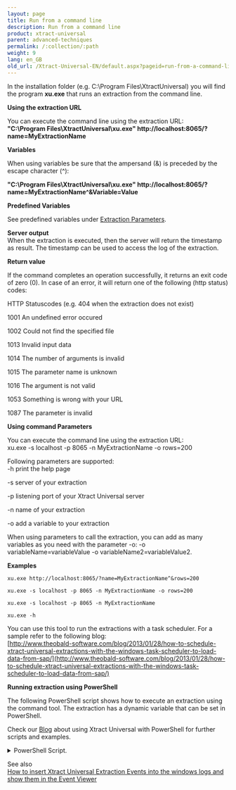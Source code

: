 ```yaml
---
layout: page
title: Run from a command line
description: Run from a command line
product: xtract-universal
parent: advanced-techniques
permalink: /:collection/:path
weight: 9
lang: en_GB
old_url: /Xtract-Universal-EN/default.aspx?pageid=run-from-a-command-line
---
```


In the installation folder (e.g. C:\Program Files\XtractUniversal) you will find the program **xu.exe** that runs an extraction from the command line.

**Using the extraction URL**

You can execute the command line using the extraction URL:<br> 
**"C:\Program Files\XtractUniversal\xu.exe" http://localhost:8065/?name=MyExtractionName** 

**Variables**

When using variables be sure that the ampersand (&) is preceded by the escape character (^):

**"C:\Program Files\XtractUniversal\xu.exe" http://localhost:8065/?name=MyExtractionName^&Variable=Value** 

**Predefined Variables**

See predefined variables under [Extraction Parameters](./extraction-parameters). 

**Server output**<br> 
When the extraction is executed, then the server will return the timestamp as result. 
The timestamp can be used to access the log of the extraction.

**Return value**  

If the command completes an operation successfully, it returns an exit code of zero (0).
In case of an error, it will return one of the following (http status) codes:

HTTP Statuscodes (e.g. 404 when the extraction does not exist)

1001     An undefined error occured

1002    Could not find the specified file
          
1013    Invalid input data

1014    The number of arguments is invalid

1015    The parameter name is unknown

1016    The argument is not valid

1053    Something is wrong with your URL

1087    The parameter is invalid

**Using command Parameters**

You can execute the command line using the extraction URL:<br> 
    xu.exe -s localhost -p 8065 -n MyExtractionName -o rows=200

Following parameters are supported:<br> 
-h        print the help page

-s        server of your extraction

-p        listening port of your Xtract Universal server

-n        name of your extraction

-o        add a variable to your extraction

When using parameters to call the extraction, you can add as many variables as you need with the parameter -o:
-o variableName=variableValue -o variableName2=variableValue2.

**Examples** 

    xu.exe http://localhost:8065/?name=MyExtractionName^&rows=200
    
    xu.exe -s localhost -p 8065 -n MyExtractionName -o rows=200
    
    xu.exe -s localhost -p 8065 -n MyExtractionName
    
    xu.exe -h 

You can use this tool to run the extractions with a task scheduler. For a sample refer to the following blog:<br> 
[http://www.theobald-software.com/blog/2013/01/28/how-to-schedule-xtract-universal-extractions-with-the-windows-task-scheduler-to-load-data-from-sap/](http://www.theobald-software.com/blog/2013/01/28/how-to-schedule-xtract-universal-extractions-with-the-windows-task-scheduler-to-load-data-from-sap/)

**Running extraction using PowerShell**

The following PowerShell script shows how to execute an extraction using the command tool. 
The extraction has a dynamic variable that can be set in PowerShell. 

Check our [Blog](https://blog.theobald-software.com/2018/04/26/mastering-sap-access-with-xtract-universal-and-powershell/) about using Xtract Universal with PowerShell for further scripts and examples.

<details>
<summary>PowerShell Script.</summary>
{% highlight javascript %}
# Execute an Xtract Universal extraction using the command tool xu.exe in a powershell script
# the extraction has a variable CalendarMonth that needs a value in the format YYYYMM, e.g. 201712
  
clear
# write the output to a file
$XUOutputfile = "C:\Data\powershell\output.txt"
# write the log to a file
$XULogfile = "C:\Data\powershell\log.txt"
  
# set the path to the installation folder
$XUCmd = 'C:\Program Files\XtractUniversal\xu.exe'
  
$XUServer = "localhost"
$XUPort = "8065"
$XUExtraction = "SAPSalesCube"
  
  
# BEGIN OF BLOCK FOR SETTING VARIABLE
# Skip this block if you don't use variable
  
# generate the calender month from the current date to be used as a variable
# e.g. Tuesday, December 19, 2017 10:40:32 AM
$myyear = (Get-Date -format "yyyy")
$mymonth = (Get-Date -format "MM")
# 201712
$myCalendarMonth = "$myyear$mymonth"
# another option Get-Date -format "yyyyMM"
  
# just if you use variables
# the extraction has a variable CalendarMonth, its value has the format YYYYMM
# set the variable for calendar month e.g. 201712
 
  
# END OF BLOCK FOR SETTING VARIABLE
  
  
# define error message
$errorMessage = @'
If the command completes an operation successfully, it returns an exit code of zero (0).
In case of an error, it will return one of the following (http status) codes:
HTTP Statuscodes (e.g. 404 when the extraction does not exist)
1001    An undefined error occured
1002    Could not find the specified file      
1013    Invalid input data
1014    The number of arguments is invalid
1015    The parameter name is unknown
1016    The argument is not valid
1053    Something is wrong with your URL
1087    The parameter is invalid
  
check the online help for further information
http://help.theobald-software.com/Xtract-Universal-EN/default.aspx?pageid=run-from-a-command-line
'@
  
  
# run the command tool with the right parameters
$res = &$XUCmd -s $XUServer -p $XUPort -n $XUExtraction -o CalenderMonth=$myCalenderMonth 1>$XUOutputfile 2>$XULogfile
  
# check the last exit code
# 0: successful
# else unsuccessful
if($LASTEXITCODE -eq 0) {
           
write-host -f Green "The last command executed successfully"          
} else {
           
write-host -f Red "The last execution failed with error code $LASTEXITCODE!"
write-host $errorMessage
}
{% endhighlight %}
</details>

See also  <br>
[How to insert Xtract Universal Extraction Events into the windows logs and show them in the Event Viewer](https://my.theobald-software.com/index.php?/Default/Knowledgebase/Article/View/148/0/how-to-insert-xtract-universal-extraction-events-into-the-windows-logs-and-show-them-in-the-event-viewer)